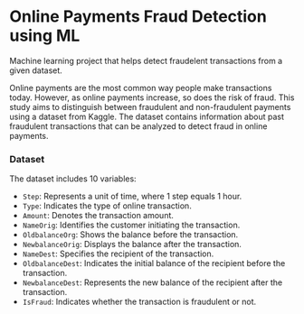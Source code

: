 
# Online Payments Fraud Detection using ML

Machine learning project that helps detect fraudelent transactions from a given dataset.

Online payments are the most common way people make transactions today. However, as online payments increase, so does the risk of fraud. This study aims to distinguish between fraudulent and non-fraudulent payments using a dataset from Kaggle. The dataset contains information about past fraudulent transactions that can be analyzed to detect fraud in online payments.

### Dataset 

The dataset includes 10 variables:

- `Step`: Represents a unit of time, where 1 step equals 1 hour.
- `Type`: Indicates the type of online transaction.
- `Amount`: Denotes the transaction amount.
- `NameOrig`: Identifies the customer initiating the transaction.
- `OldbalanceOrg`: Shows the balance before the transaction.
- `NewbalanceOrig`: Displays the balance after the transaction.
- `NameDest`: Specifies the recipient of the transaction.
- `OldbalanceDest`: Indicates the initial balance of the recipient before the transaction.
- `NewbalanceDest`: Represents the new balance of the recipient after the transaction.
- `IsFraud`: Indicates whether the transaction is fraudulent or not.




